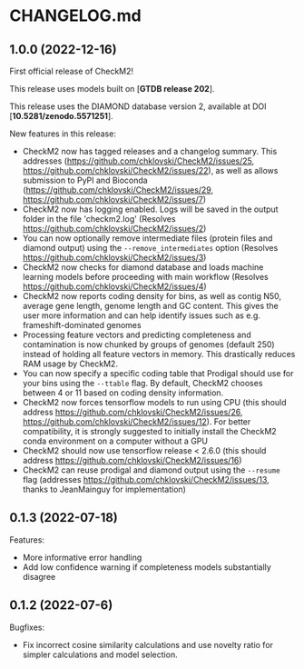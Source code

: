 # CHANGELOG.md

## 1.0.0 (2022-12-16)

First official release of CheckM2!

This release uses models built on [**GTDB release 202**]. 

This release uses the DIAMOND database version 2, available at DOI [**10.5281/zenodo.5571251**]. 

New features in this release:

  - CheckM2 now has tagged releases and a changelog summary. This addresses (https://github.com/chklovski/CheckM2/issues/25, https://github.com/chklovski/CheckM2/issues/22), as well as allows submission to PyPI and Bioconda (https://github.com/chklovski/CheckM2/issues/29, https://github.com/chklovski/CheckM2/issues/7)
  - CheckM2 now has logging enabled. Logs will be saved in the output folder in the file 'checkm2.log' (Resolves https://github.com/chklovski/CheckM2/issues/2)
  - You can now optionally remove intermediate files (protein files and diamond output) using the `--remove_intermediates` option (Resolves https://github.com/chklovski/CheckM2/issues/3)
  - CheckM2 now checks for diamond database and loads machine learning models before proceeding with main workflow (Resolves https://github.com/chklovski/CheckM2/issues/4)
  - CheckM2 now reports coding density for bins, as well as contig N50, average gene length, genome length and GC content. This gives the user more information and can help identify issues such as e.g. frameshift-dominated genomes
  - Processing feature vectors and predicting completeness and contamination is now chunked by groups of genomes (default 250) instead of holding all feature vectors in memory. This drastically reduces RAM usage by CheckM2. 
  - You can now specify a specific coding table that Prodigal should use for your bins using the `--ttable` flag. By default, CheckM2 chooses between 4 or 11 based on coding density information. 
  - CheckM2 now forces tensorflow models to run using CPU (this should address https://github.com/chklovski/CheckM2/issues/26, https://github.com/chklovski/CheckM2/issues/12). For better compatibility, it is strongly suggested to initially install the CheckM2 conda environment on a computer without a GPU
  - CheckM2 should now use tensorflow release < 2.6.0 (this should address https://github.com/chklovski/CheckM2/issues/16)
  - CheckM2 can reuse prodigal and diamond output using the `--resume` flag (addresses https://github.com/chklovski/CheckM2/issues/13, thanks to JeanMainguy for implementation)


## 0.1.3 (2022-07-18)

Features:

  - More informative error handling
  - Add low confidence warning if completeness models substantially disagree

## 0.1.2 (2022-07-6)

Bugfixes:

  - Fix incorrect cosine similarity calculations and use novelty ratio for simpler calculations and model selection.